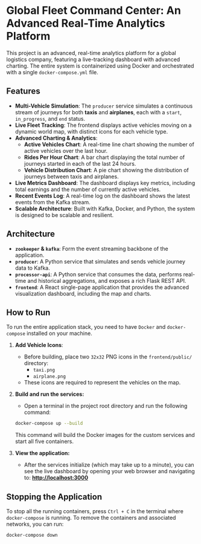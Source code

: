 # Global Fleet Command Center: An Advanced Real-Time Analytics Platform

This project is an advanced, real-time analytics platform for a global logistics company, featuring a live-tracking dashboard with advanced charting. The entire system is containerized using Docker and orchestrated with a single `docker-compose.yml` file.

## Features

- **Multi-Vehicle Simulation**: The `producer` service simulates a continuous stream of journeys for both **taxis** and **airplanes**, each with a `start`, `in_progress`, and `end` status.
- **Live Fleet Tracking**: The frontend displays active vehicles moving on a dynamic world map, with distinct icons for each vehicle type.
- **Advanced Charting & Analytics**:
  - **Active Vehicles Chart**: A real-time line chart showing the number of active vehicles over the last hour.
  - **Rides Per Hour Chart**: A bar chart displaying the total number of journeys started in each of the last 24 hours.
  - **Vehicle Distribution Chart**: A pie chart showing the distribution of journeys between taxis and airplanes.
- **Live Metrics Dashboard**: The dashboard displays key metrics, including total earnings and the number of currently active vehicles.
- **Recent Events Log**: A real-time log on the dashboard shows the latest events from the Kafka stream.
- **Scalable Architecture**: Built with Kafka, Docker, and Python, the system is designed to be scalable and resilient.

## Architecture

- **`zookeeper` & `kafka`**: Form the event streaming backbone of the application.
- **`producer`**: A Python service that simulates and sends vehicle journey data to Kafka.
- **`processor-api`**: A Python service that consumes the data, performs real-time and historical aggregations, and exposes a rich Flask REST API.
- **`frontend`**: A React single-page application that provides the advanced visualization dashboard, including the map and charts.

## How to Run

To run the entire application stack, you need to have `Docker` and `docker-compose` installed on your machine.

1. **Add Vehicle Icons**:
   - Before building, place two `32x32` PNG icons in the `frontend/public/` directory:
     - `taxi.png`
     - `airplane.png`
   - These icons are required to represent the vehicles on the map.

2. **Build and run the services:**
   - Open a terminal in the project root directory and run the following command:
   ```sh
   docker-compose up --build
   ```
   This command will build the Docker images for the custom services and start all five containers.

3. **View the application:**
   - After the services initialize (which may take up to a minute), you can see the live dashboard by opening your web browser and navigating to:
     **[http://localhost:3000](http://localhost:3000)**

## Stopping the Application

To stop all the running containers, press `Ctrl + C` in the terminal where `docker-compose` is running. To remove the containers and associated networks, you can run:
```sh
docker-compose down
```
